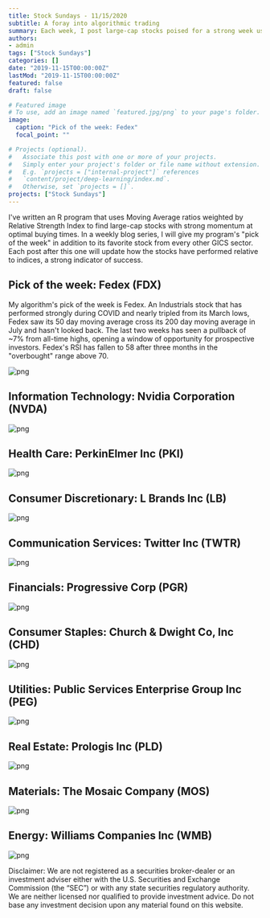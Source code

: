```yaml
---
title: Stock Sundays - 11/15/2020
subtitle: A foray into algorithmic trading
summary: Each week, I post large-cap stocks poised for a strong week using a technicals-based algorithm.
authors: 
- admin
tags: ["Stock Sundays"]
categories: []
date: "2019-11-15T00:00:00Z"
lastMod: "2019-11-15T00:00:00Z"
featured: false
draft: false

# Featured image
# To use, add an image named `featured.jpg/png` to your page's folder. 
image:
  caption: "Pick of the week: Fedex"
  focal_point: ""

# Projects (optional).
#   Associate this post with one or more of your projects.
#   Simply enter your project's folder or file name without extension.
#   E.g. `projects = ["internal-project"]` references 
#   `content/project/deep-learning/index.md`.
#   Otherwise, set `projects = []`.
projects: ["Stock Sundays"]
---
```


I've written an R program that uses Moving Average ratios weighted by Relative Strength Index to find large-cap stocks with strong momentum at optimal buying times. In a weekly blog series, I will give my program's "pick of the week" in addition to its favorite stock from every other GICS sector. Each post after this one will update how the stocks have performed relative to  indices, a strong indicator of success.

## Pick of the week: Fedex (FDX)

My algorithm's pick of the week is Fedex. An Industrials stock that has performed strongly during COVID and nearly tripled from its March lows, Fedex saw its 50 day moving average cross its 200 day moving average in July and hasn't looked back. The last two weeks has seen a pullback of ~7% from all-time highs, opening a window of opportunity for prospective investors. Fedex's RSI has fallen to 58 after three months in the "overbought" range above 70.

![png](./FDX11.15.2020.png)

## Information Technology: Nvidia Corporation (NVDA)

![png](./NVDA11.15.2020.png)

## Health Care: PerkinElmer Inc (PKI)

![png](./PKI11.15.2020.png)

## Consumer Discretionary: L Brands Inc (LB)

![png](./LB11.15.2020.png)

## Communication Services: Twitter Inc (TWTR)

![png](./TWTR11.15.20.png)

## Financials: Progressive Corp (PGR)

![png](./PGR11.15.2020.png)

## Consumer Staples: Church & Dwight Co, Inc (CHD)

![png](./CHD11.15.2020.png)

## Utilities: Public Services Enterprise Group Inc (PEG)

![png](./PEG11.15.2020.png)

## Real Estate: Prologis Inc (PLD)

![png](./PLD11.15.2020.png)

## Materials: The Mosaic Company (MOS)

![png](./MOS11.15.2020.png)

## Energy: Williams Companies Inc (WMB)

![png](./WMB11.15.2020.png)

Disclaimer: We are not registered as a securities broker-dealer or an investment adviser either with the U.S. Securities and Exchange Commission (the “SEC”) or with any state securities regulatory authority. We are neither licensed nor qualified to provide investment advice. Do not base any investment decision upon any material found on this website.